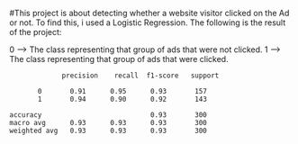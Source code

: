 #This project is about detecting whether a website visitor clicked on the Ad or not. To find this, i used a Logistic Regression.
The following is the result of the project:

0 --> The class representing that group of ads that were not clicked.
1 --> The class representing that group of ads that were clicked.

                 precision    recall  f1-score   support

           0       0.91      0.95      0.93       157
           1       0.94      0.90      0.92       143

    accuracy                           0.93       300
    macro avg      0.93      0.93      0.93       300
    weighted avg   0.93      0.93      0.93       300
